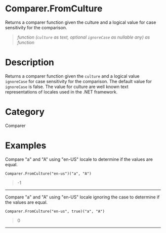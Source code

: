 ﻿# Comparer.FromCulture
Returns a comparer function given the culture and a logical value for case sensitivity for the comparison.
> _function (<code>culture</code> as text, optional <code>ignoreCase</code> as nullable any) as function_
# Description 
Returns a comparer function given the <code>culture</code> and a logical value <code>ignoreCase</code> for case sensitivity for the comparison. The default value for <code>ignoreCase</code> is false. The value for culture are well known text representations of locales used in the .NET framework.

# Category 
Comparer
# Examples 
Compare "a" and "A" using "en-US" locale to determine if the values are equal.
```
Comparer.FromCulture("en-us")("a", "A")
```
> -1
***
Compare "a" and "A" using "en-US" locale ignoring the case to determine if the values are equal.
```
Comparer.FromCulture("en-us", true)("a", "A")
```
> 0
***

